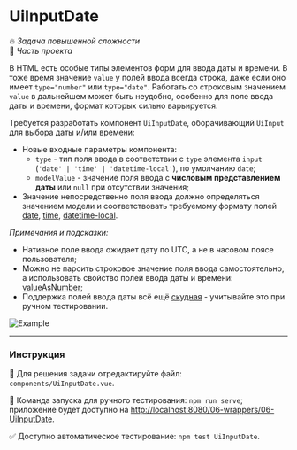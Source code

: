 # UiInputDate

🔥 _Задача повышенной сложности_\
💼 _Часть проекта_

<!--start_statement-->

В HTML есть особые типы элементов форм для ввода даты и времени. В тоже время значение `value` у полей ввода всегда
строка, даже если оно имеет `type="number"` или `type="date"`. Работать со строковым значением `value` в дальнейшем
может быть неудобно, особенно для поле ввода даты и времени, формат которых сильно варьируется.

Требуется разработать компонент `UiInputDate`, оборачивающий `UiInput` для выбора даты и/или времени:

- Новые входные параметры компонента:
  - `type` - тип поля ввода в соответствии с `type` элемента `input` (`'date' | 'time' | 'datetime-local'`), по
    умолчанию `date`;
  - `modelValue` - значение поля ввода с **числовым представлением даты** или `null` при отсутствии значения;
- Значение непосредственно поля ввода должно определяться значением модели и соответствовать требуемому формату полей
  [date](https://developer.mozilla.org/en/docs/Web/HTML/Element/input/date),
  [time](https://developer.mozilla.org/en/docs/Web/HTML/Element/input/time),
  [datetime-local](https://developer.mozilla.org/en/docs/Web/HTML/Element/input/datetime-local).

_Примечания и подсказки:_

- Нативное поле ввода ожидает дату по UTC, а не в часовом поясе пользователя;
- Можно не парсить строковое значение поля ввода самостоятельно, а использовать свойство полей ввода даты и времени:
  [valueAsNumber](https://developer.mozilla.org/en/docs/Web/API/HTMLInputElement);
- Поддержка полей ввода даты всё ещё [скудная](https://caniuse.com/?search=type=date) - учитывайте это при ручном
  тестировании.

<img src="https://i.imgur.com/bsbyR6n.gif" alt="Example" style="max-width: 100%" />

<!--end_statement-->

---

### Инструкция

📝 Для решения задачи отредактируйте файл: `components/UiInputDate.vue`.

🚀 Команда запуска для ручного тестирования: `npm run serve`;\
приложение будет доступно на [http://localhost:8080/06-wrappers/06-UiInputDate](http://localhost:8080/06-wrappers/06-UiInputDate).

✅ Доступно автоматическое тестирование: `npm test UiInputDate`.
